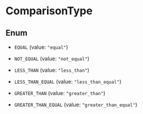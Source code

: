 

# ComparisonType

## Enum


* `EQUAL` (value: `"equal"`)

* `NOT_EQUAL` (value: `"not_equal"`)

* `LESS_THAN` (value: `"less_than"`)

* `LESS_THAN_EQUAL` (value: `"less_than_equal"`)

* `GREATER_THAN` (value: `"greater_than"`)

* `GREATER_THAN_EQUAL` (value: `"greater_than_equal"`)



